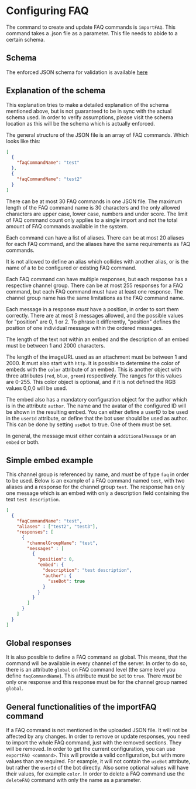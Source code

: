 # Configuring FAQ

The command to create and update FAQ commands is `importFAQ`. This command takes a .json file as a parameter. This file needs to abide to a certain schema.

## Schema
The enforced JSON schema for validation is available [here](https://raw.githubusercontent.com/Sheldan/OnePlusBot/master/application/oneplus-bot-modules/faq/src/main/resources/validation/createScheme.json)

## Explanation of the schema
This explanation tries to make a detailed explanation of the schema mentioned above, but is not guaranteed to be in sync with the actual schema used. In order to verify assumptions, please visit the schema location as this will be the schema which is actually enforced.

The general structure of the JSON file is an array of FAQ commands. Which looks like this:
```json
[
  {
    "faqCommandName": "test"
  },
  {
    "faqCommandName": "test2"
  }
]
```

There can be at most 30 FAQ commands in one JSON file. The maximum length of the FAQ command name is 30 characters and the only allowed characters are upper case, lower case, numbers and under score. The limit of FAQ command count only applies to a single import and not the total amount of FAQ commands available in the system.

Each command can have a list of aliases. There can be at most 20 aliases for each FAQ command, and the aliases have the same requirements as FAQ commands.

It is not allowed to define an alias which collides with another alias, or is the name of a to be configured or existing FAQ command.

Each FAQ command can have multiple responses, but each response has a respective channel group. There can be at most 255 responses for a FAQ command, but each FAQ command must have at least one response.
The channel group name has the same limitations as the FAQ command name.

Each message in a response _must_ have a position, in order to sort them correctly. There are at most 3 messages allowed, and the possible values for "position" are 0, 1 or 2. To phrase it differently, "position" defines the position of one individual message within the ordered messages.

The length of the text not within an embed and the description of an embed must be between 1 and 2000 characters.

The length of the imageURL used as an attachment must be between 1 and 2000. It must also start with `http`.
It is possible to determine the color of embeds with the `color` attribute of an embed. This is another object with three attributes (`red`, `blue`, `green`) respectively. The ranges for this values are 0-255.
This color object is optional, and if it is not defined the RGB values 0,0,0 will be used.

The embed also has a mandatory configuration object for the author which is in the attribute `author`. The name and the avatar of the configured ID will be shown in the resulting embed.
You can either define a userID to be used in the `userId` attribute, or define that the bot user should be used as author. This can be done by setting `useBot` to true. One of them must be set.

In general, the message must either contain a `additionalMessage` or an `embed` or both.

## Simple embed example
This channel group is referenced by name, and _must_ be of type `faq` in order to be used.
Below is an example of a FAQ command named `test`, with two aliases and a response for the channel group `test`.
The response has only one message which is an embed with only a description field containing the text `test description`.

```json
[
  {
    "faqCommandName": "test", 
    "aliases" : ["test2", "test3"],
    "responses": [
      {
        "channelGroupName": "test",
        "messages" : [
          {
            "position": 0,
            "embed": {
              "description": "test description",
              "author": {
                "useBot": true
              }
            }
          }
        ]
      }
    ]
  }
]
```

## Global responses
It is also possible to define a FAQ command as global. This means, that the command will be available in every channel of the server.
In order to do so, there is an attribute `global` on FAQ command level (the same level you define `faqCommandName`). This attribute must be set to `true`. There _must_ be only one response and this response must be for the channel group named `global`.

## General functionalities of the importFAQ command
If a FAQ command is not mentioned in the uploaded JSON file. It will not be affected by any changes.
In order to remove or update responses, you need to import the whole FAQ command, just with the removed sections. They will be removed.
In order to get the current configuration, you can use `exportFAQ <command>`. This will provide a valid configuration, but with more values than are required.
For example, it will not contain the `useBot` attribute, but rather the `userId` of the bot directly.
Also some optional values will have their values, for example `color`.
In order to delete a FAQ command use the `deleteFAQ` command with only the name as a parameter.

